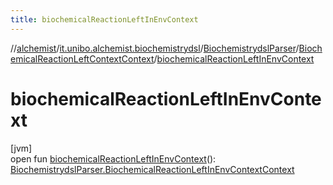```yaml
---
title: biochemicalReactionLeftInEnvContext
---
```

//[alchemist](../../../../index.html)/[it.unibo.alchemist.biochemistrydsl](../../index.html)/[BiochemistrydslParser](../index.html)/[BiochemicalReactionLeftContextContext](index.html)/[biochemicalReactionLeftInEnvContext](biochemical-reaction-left-in-env-context.html)



# biochemicalReactionLeftInEnvContext



[jvm]\
open fun [biochemicalReactionLeftInEnvContext](biochemical-reaction-left-in-env-context.html)(): [BiochemistrydslParser.BiochemicalReactionLeftInEnvContextContext](../-biochemical-reaction-left-in-env-context-context/index.html)




